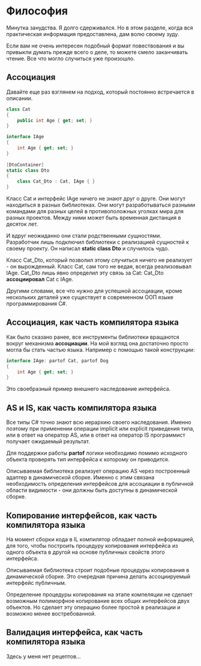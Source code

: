 # Философия

Минутка занудства. Я долго сдерживался. Но в этом разделе, когда вся практическая информация предоставлена, дам волю своему зуду.

Если вам не очень интересен подобный формат повествования и вы привыкли думать прежде всего о деле, то можете смело заканчивать чтение. Все что могло случиться уже произошло.

## Ассоциация

Давайте еще раз взглянем на подход, который постоянно встречается в описании.

```csharp
class Cat
{
	public int Age { get; set; }
}

interface IAge
{
	int Age { get; set; }
}
  
[DtoContainer]
static class Dto
{
	class Cat_Dto : Cat, IAge { }
}
```

Класс Cat и интерфейс IAge ничего не знают друг о друге. Они могут находиться в разных библиотеках. Они могут разработываться разными командами для разных целей в противоположных уголках мира для разных проектов. Между ними может быть временная дистанция в десяток лет.

И вдруг неожиданно они стали родственными сущностями. Разработчик лишь подключил библиотеки с реализацией сущностей к своему проекту. Он написал **static class Dto** и случилось чудо.

Класс Cat_Dto, который позволил этому случиться ничего не реализует - он вырожденный. Класс Cat, сам того не ведая, всегда реализовывал IAge. Cat_Dto лишь явно определил эту связь за Cat: Cat_Dto **ассоциировал** Cat с IAge.

Другими словами, все что нужно для успешной ассоциации, кроме нескольких деталей уже существует в современном ООП языке программирования C#.

## Ассоциация, как часть компилятора языка

Как было сказано ранее, все инструменты библиотеки вращаются вокруг механизма **ассоциации**. На мой взгляд она достаточно просто могла бы стать частью языка. Например с помощью такой конструкции:

```csharp
interface IAge: partof Cat, partof Dog
{
	int Age { get; set; }
}
```
Это своебразный пример внешнего наследование интерфейса.

## AS и IS, как часть компилятора языка

Все типы C# точно знают всю иерархию своего наследования. Именно поэтому при применении операции implicit или explicit приведения типа, или в ответ на оператор AS, или в ответ на оператор IS программист получает ожидаемый результат.

Для поддержки работы **partof** логики необходимо помимо исходного объекта проверять тип интерфейса к которому он приводится.

Описываемая библиотека реализует операцию AS через построенный адаптер в динамической сборке. Именно с этим связана необходимость определения интерфейсов для ассоциации в публичной области видимости - они должны быть доступны в динамической сборке.

## Копирование интерфейсов, как часть компилятора языка

На момент сборки кода в IL компилятор обладает полной информацией, для того, чтобы построить процедуру копирования интерфейса из одного объекта в другой на основе публичных свойств этого интерфейса.

Описываемая библиотека строит подобные процедуры копирования в динамической сборке. Это очередная причина делать ассоциируемый интерфейс публичным.

Определение процедуры  копирования на этапе компеляции не сделает возможным полиморфное копирование всех общих интерфейсов двух объектов. Но сделает эту операцию более простой в реализации и возможно менее востребованной.

## Валидация интерфейса, как часть компилятора языка

Здесь у меня нет рецептов...

